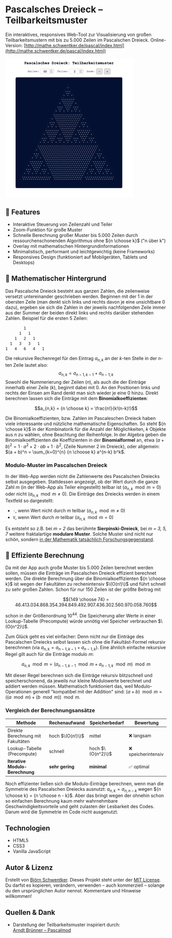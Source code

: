 # Pascalsches Dreieck – Teilbarkeitsmuster

Ein interaktives, responsives Web-Tool zur Visualisierung von großen Teilbarkeitsmustern mit bis zu 5.000 Zeilen im Pascalschen Dreieck.
Online-Version: [http://mathe.schwentker.de/pascal/index.html](http://mathe.schwentker.de/pascal/index.html)

<img src="assets/pascal_preview.png" alt="Screenshot webapp" style="max-width: 100%; width: 400px;">

## 📌 Features

- Interaktive Steuerung von Zeilenzahl und Teiler
- Zoom-Funktion für große Muster
- Schnelle Berechnung großer Muster bis 5.000 Zeilen durch ressourchenschonenden Algorithmus ohne ${n \choose k}$ ("n über k")
- Overlay mit mathematischen Hintergrundinformationen
- Minimalistisch, performant und leichtgewichtig (keine Frameworks)
- Responsives Design (funktioniert auf Mobilgeräten, Tablets und Desktops)


## 🧼 Mathematischer Hintergrund

Das Pascalsche Dreieck besteht aus ganzen Zahlen, die zeilenweise versetzt untereinander geschrieben werden. Beginnen mit der $1$ in der obersten Zeile (man denkt sich links und rechts davon je eine unsichtbare $0$ dazu), ergeben sie sich die Zahlen in der jeweils nachfolgenden Zeile immer aus der Summer der beiden direkt links und rechts darüber stehenden Zahlen. Beispiel für die ersten 5 Zeilen:

```
        1
      1   1
    1   2   1
  1   3   3   1
1   4   6   4   1
```
Die rekursive Rechenregel für den Eintrag $a_{n,k}$ an der $k$-ten Stelle in der $n$-ten Zeile lautet also:
$$a_{n,k} = a_{n-1,k-1} + a_{n-1,k}$$
Sowohl die Nummerierung der Zeilen ($n$), als auch die der Einträge innerhalb einer Zeile ($k$), beginnt dabei mit $0$. An den Positionen links und rechts der Einsen am Rand denkt man sich wieder je eine $0$ hinzu. Direkt berechnen lassen sich die Einträge mit dem **Binomialkoeffizienten**:
```math
a_{n,k} = {n \choose k} = \frac{n!}{k!(n-k)!}
```

Die Binomialkoeffizienten, bzw. Zahlen im Pascaleschen Dreieck haben viele interessante und nützliche mathematische Eigenschaften. So steht ${n \choose k}$ in der Kombinatorik für die Anzahl der Möglichkeiten, $k$ Objekte aus $n$ zu wählen, ohne Beachtung der Reihenfolge.
In der Algebra geben die Binomialkoeffizienten die Koeffizienten in der **Binomialformel** an, etwa $(a + b)^2 = 1\cdot a^2 + 2\cdot ab + 1\cdot b^2$, (Zeile Nummer $2$ im Dreieck), oder allgemein:
$(a + b)^n = \sum_{k=0}^{n} {n \choose k} a^{n-k} b^k$.

### Modulo-Muster im Pascalschen Dreieck

In der Web-App werden nicht die Zahlenwerte des Pascalschen Dreiecks selbst ausgegeben. Stattdessen angezeigt, ob der Wert durch die ganze Zahl $m$ (in der Web-App als Teiler eingestellt) teilbar ist ($a_{n,k}\mod m = 0$) oder nicht ($a_{n,k}\mod m \neq 0$).
Die Einträge des Dreiecks werden in einem Textfeld so dargestellt:

- `·`, wenn Wert nicht durch *m* teilbar ($a_{n,k}\mod m \neq 0$)
- `V`, wenn Wert durch *m* teilbar ($a_{n,k}\mod m = 0$)

Es entsteht so z.B. bei *m = 2* das berühmte **Sierpinski-Dreieck**, bei *m = 3, 5, 7* weitere fraktalartige **modulare Muster**. Solche Muster sind nicht nur schön, sondern [in der Mathematik tatsächlich Forschungsgegenstand](https://scholar.google.de/scholar?hl=de&as_sdt=0%2C5&q=Pascal%E2%80%99s+Triangle+modulo+m+&btnG=).

## 🔁 Effiziente Berechnung

Da mit der App auch große Muster bis 5.000 Zeilen berechnet werden sollen, müssen die Einträge im Pascalschen Dreieck effizient berechnet werden. Die direkte Berechnung über die Binomialkoeffizienten ${n \choose k}$ ist wegen der Fakultäten zu rechenintensiv $\(O(n!)\)$ und führt schnell zu sehr großen Zahlen. Schon für nur 150 Zeilen ist der größte Beitrag mit 

$${149 \choose 74}  = 46.413.034.868.354.394.849.492.907.436.302.560.970.058.760$$

schon in der Größenordnung $10^{44}$. Die Speicherung aller Werte in einer Lookup-Tabelle (Precompute) würde unnötig viel Speicher verbrauchen $\(O(n^2)\)$.

Zum Glück geht es viel einfacher: Denn nicht nur die Einträge des Pascalschen Dreiecks selbst lassen sich ohne die Fakultäst-Formel rekursiv berechnnen (via $a_{n,k} = a_{n-1,k-1} + a_{n-1,k}$). Eine ähnlich einfache rekursive Regel gilt auch für die Einträge modulo $m$:

$$a_{n,k}\mod m = (a_{n-1,k-1}\mod m + a_{n-1,k}\mod m)\mod m$$

Mit dieser Regel berechnen sich die Einträge rekursiv blitzschnell und speicherschonend, da jeweils nur kleine Modulowerte berechnet und addiert werden müssen. Mathematisch funktioniert das, weil Modulo-Operationen generell "kompatibel mit der Addition" sind: $(a + b) \mod m = \left( (a \mod m) + (b \mod m) \right) \mod m$.

### Vergleich der Berechnungsansätze

| Methode                       | Rechenaufwand         | Speicherbedarf       | Bewertung       |
|------------------------------|------------------------|----------------------|-----------------|
| Direkte Berechnung mit Fakultäten | hoch $\(O(n!)\)$              | mittel               | ❌ langsam       |
| Lookup-Tabelle (Precompute)  | schnell                | hoch $\(O(n^2)\)$         | ❌ speicherintensiv |
| **Iterative Modulo-Berechnung** | **sehr gering**         | **minimal**          | ✅ optimal       |

Noch effizienter ließen sich die Modulo-Einträge berechnen, wenn man die Symmetrie des Pascalschen Dreiecks ausnutzt: $a_{n,k} = a_{n,n - k}$ wegen ${n \choose k} = {n \choose n - k}$. Aber das bringt wegen der ohnehin schon so einfachen Berechnung kaum mehr wahrnehmbare Geschwindigkeitsvorteile und geht zulasten der Lesbarkeit des Codes. Darum wird die Symmetrie im Code nicht ausgenutzt.

## Technologien

- HTML5
- CSS3
- Vanilla JavaScript

## Autor & Lizenz

Erstellt von [Björn Schwentker](https://github.com/BSchwentker). Dieses Projekt steht unter der [MIT License](LICENSE). Du darfst es kopieren, verändern, verwenden – auch kommerziell – solange du den ursprünglichen Autor nennst. Kommentare und Hinweise willkommen!


## Quellen & Dank

- Darstellung der Teilbarkeitsmuster inspiriert durch:  
  [Arndt Brünner – Pascalmod](https://www.arndt-bruenner.de/mathe/scripts/pascalmod.htm)

